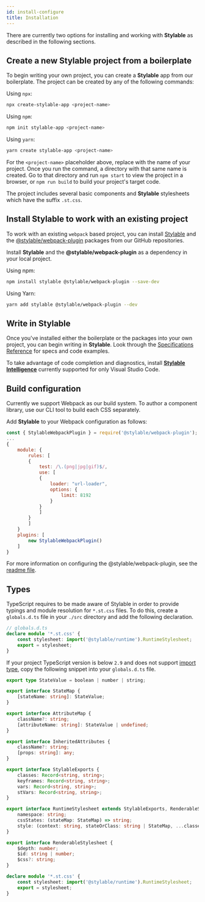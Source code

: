 ```yaml
---
id: install-configure
title: Installation
---
```


There are currently two options for installing and working with **Stylable** as described in the following sections.

## Create a new Stylable project from a boilerplate

To begin writing your own project, you can create a **Stylable** app from our boilerplate. The project can be created by any of the following commands:

Using `npx`:
```bash
npx create-stylable-app <project-name>
```

Using `npm`:
```bash
npm init stylable-app <project-name>
```

Using `yarn`:
```bash
yarn create stylable-app <project-name>
```

For the `<project-name>` placeholder above, replace with the name of your project. Once you run the command, a directory with that same name is created. Go to that directory and run `npm start` to view the project in a browser, or `npm run build` to build your project's target code.

The project includes several basic components and **Stylable** stylesheets which have the suffix `.st.css`. 

## Install Stylable to work with an existing project

To work with an existing `webpack` based project, you can install [Stylable](https://github.com/wix/stylable) and the [@stylable/webpack-plugin](https://github.com/wix/stylable/tree/master/packages/webpack-plugin) packages from our GitHub repositories. 

Install **Stylable** and the **@stylable/webpack-plugin** as a dependency in your local project.

Using npm:
```bash
npm install stylable @stylable/webpack-plugin --save-dev
```
Using Yarn:
```bash
yarn add stylable @stylable/webpack-plugin --dev
```

## Write in Stylable

Once you've installed either the boilerplate or the packages into your own project, you can begin writing in **Stylable**. Look through the [Specifications Reference](../references/cheatsheet.md) for specs and code examples. 

To take advantage of code completion and diagnostics, install [**Stylable Intelligence**](./stylable-intelligence.md) currently supported for only Visual Studio Code.

## Build configuration

Currently we support Webpack as our build system. To author a component library, use our CLI tool to build each CSS separately.

Add **Stylable** to your Webpack configuration as follows: 

```js
const { StylableWebpackPlugin } = require('@stylable/webpack-plugin');
...
{
    module: {
        rules: [
        {
            test: /\.(png|jpg|gif)$/,
            use: [
            {
                loader: "url-loader",
                options: {
                    limit: 8192
                }
            }
            ]
        }
        ]
    }
    plugins: [
        new StylableWebpackPlugin()
    ]
}
```

For more information on configuring the @stylable/webpack-plugin, see the [readme file](https://github.com/wix/stylable/tree/master/packages/webpack-plugin).

## Types

TypeScript requires to be made aware of Stylable in order to provide typings and module resolution for `*.st.css` files. To do this, create a `globals.d.ts` file in your `./src` directory and add the following declaration.

```ts
// globals.d.ts
declare module '*.st.css' {
    const stylesheet: import('@stylable/runtime').RuntimeStylesheet;
    export = stylesheet;
}
```

If your project TypeScript version is below `2.9` and does not support [import type](https://blogs.msdn.microsoft.com/typescript/2018/05/31/announcing-typescript-2-9/#import-types), copy the following snippet into your `globals.d.ts` file.

```ts
export type StateValue = boolean | number | string;

export interface StateMap {
    [stateName: string]: StateValue;
}

export interface AttributeMap {
    className?: string;
    [attributeName: string]: StateValue | undefined;
}

export interface InheritedAttributes {
    className?: string;
    [props: string]: any;
}

export interface StylableExports {
    classes: Record<string, string>;
    keyframes: Record<string, string>;
    vars: Record<string, string>;
    stVars: Record<string, string>;
}

export interface RuntimeStylesheet extends StylableExports, RenderableStylesheet {
    namespace: string;
    cssStates: (stateMap: StateMap) => string;
    style: (context: string, stateOrClass: string | StateMap, ...classes: string[]) => string;
}

export interface RenderableStylesheet {
    $depth: number;
    $id: string | number;
    $css?: string;
}

declare module '*.st.css' {
    const stylesheet: import('@stylable/runtime').RuntimeStylesheet;
    export = stylesheet;
}
```
